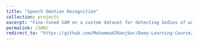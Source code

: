 ```yaml
---
title: "Speech Emotion Recognition"
collection: projects
excerpt: "Fine-tuned SAM on a custom dataset for detecting bodies of water."
permalink: /SAM/
redirect_to: "https://github.com/MohammadJRanjbar/Deep-Learning-Course/tree/main/HW3"
---
```

